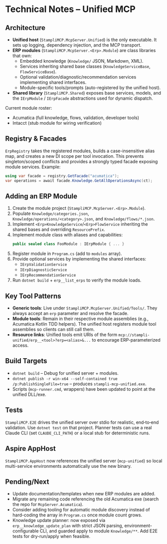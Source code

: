 # Technical Notes – Unified MCP

## Architecture

- **Unified host** (`StampliMCP.McpServer.Unified`) is the only executable.  It sets up logging, dependency injection, and the MCP transport.
- **ERP modules** (`StampliMCP.McpServer.<Erp>.Module`) are class libraries that own:
  - Embedded knowledge (`Knowledge/` JSON, Markdown, XML).
  - Services inheriting shared base classes (`KnowledgeServiceBase`, `FlowServiceBase`).
  - Optional validation/diagnostic/recommendation services implementing shared interfaces.
  - Module-specific tools/prompts (auto-registered by the unified host).
- **Shared library** (`StampliMCP.Shared`) exposes base services, models, and the `IErpModule` / `IErpFacade` abstractions used for dynamic dispatch.

Current module roster:

- Acumatica (full knowledge, flows, validation, developer tools)
- Intacct (stub module for wiring verification)

## Registry & Facades

`ErpRegistry` takes the registered modules, builds a case-insensitive alias map, and creates a new DI scope per tool invocation.  This prevents singleton/scoped conflicts and provides a strongly typed facade exposing module services.  Example:

```csharp
using var facade = registry.GetFacade("acumatica");
var operations = await facade.Knowledge.GetAllOperationsAsync(ct);
```

## Adding an ERP Module

1. Create the module project (`StampliMCP.McpServer.<Erp>.Module`).
2. Populate `Knowledge/categories.json`, `Knowledge/operations/<category>.json`, and `Knowledge/flows/*.json`.
3. Implement `<Erp>KnowledgeService`/`<Erp>FlowService` inheriting the shared bases and overriding `ResourcePrefix`.
4. Implement module class with aliases and capabilities:
   ```csharp
   public sealed class FooModule : IErpModule { ... }
   ```
5. Register module in `Program.cs` (add to `modules` array).
6. Provide optional services by implementing the shared interfaces:
   - `IErpValidationService`
   - `IErpDiagnosticService`
   - `IErpRecommendationService`
7. Run `dotnet build` + `erp__list_erps` to verify the module loads.

## Key Tool Patterns

- **Generic tools**: Live under `StampliMCP.McpServer.Unified/Tools/`.  They always accept an `erp` parameter and resolve the facade.
- **Module tools**: Remain in their respective module assemblies (e.g., Acumatica Kotlin TDD helpers).  The unified host registers module tool assemblies so clients can still call them.
- **Resource links**: Unified tools emit URIs of the form `mcp://stampli-unified/erp__<tool>?erp=<alias>&...` to encourage ERP-parameterized access.

## Build Targets

- `dotnet build` – Debug for unified server + modules.
- `dotnet publish -r win-x64 --self-contained true /p:PublishSingleFile=true` – produces `stampli-mcp-unified.exe`.
- Scripts (`mcp-runner.cmd`, wrappers) have been updated to point at the unified DLL/exe.

## Tests

`StampliMCP.E2E` drives the unified server over stdio for realistic, end‑to‑end validation. Use `dotnet test` on that project. Planner tests can use a real Claude CLI (set `CLAUDE_CLI_PATH`) or a local stub for deterministic runs.

## Aspire AppHost

`StampliMCP.AppHost` now references the unified server (`mcp-unified`) so local multi-service environments automatically use the new binary.

## Pending/Next

- Update documentation/templates when new ERP modules are added.
- Migrate any remaining code referencing the old Acumatica exe (search the repo for `McpServer.Acumatica`).
- Consider adding tooling for automatic module discovery instead of hard-coding the array in `Program.cs` once module count grows.
- Knowledge update planner: now exposed via `erp__knowledge_update_plan` with strict JSON parsing, environment-configurable CLI, and guarded apply to module `Knowledge/**`. Add E2E tests for dry-run/apply when feasible.
